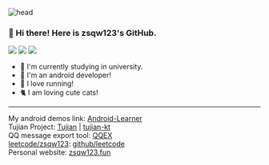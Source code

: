 ![head](https://cdn.jsdelivr.net/gh/zsqw123/cdn@master/picCDN/20210313085629.webp)

###  👋 Hi there! Here is zsqw123's GitHub.

![](https://cdn.jsdelivr.net/gh/zsqw123/psc@master/profile-summary-card-output/dracula/0-profile-details.svg)
![](https://cdn.jsdelivr.net/gh/zsqw123/psc@master/profile-summary-card-output/dracula/1-repos-per-language.svg)
![](https://cdn.jsdelivr.net/gh/zsqw123/psc@master/profile-summary-card-output/dracula/2-most-commit-language.svg)


- 🔭 I'm currently studying in university.
- 🌱 I'm an android developer!
- 👟 I love running!
- 🐈 I am loving cute cats!

---
My android demos link: [Android-Learner](https://github.com/zsqw123/Android-Learner)  
Tujian Project: [Tujian](https://github.com/tupics) | [tujian-kt](https://github.com/zsqw123/tujian-kt)  
QQ message export tool: [QQEX](https://github.com/zsqw123/QQ-Exp-Android)  
[leetcode/zsqw123](https://leetcode-cn.com/u/zsqw123/): [github/leetcode](https://github.com/zsqw123/leetcode)  
Personal website: [zsqw123.fun](https://zsqw123.fun)

